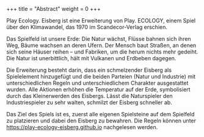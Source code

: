 +++
title = "Abstract"
weight = 0
+++

Play Ecology. Eisberg ist eine Erweiterung von Play. ECOLOGY, einem Spiel über den Klimawandel, das 1970 im Scandecor-Verlag erschien.

Das Spielfeld ist unsere Erde: Die Natur wächst, Flüsse bahnen sich ihren Weg, Bäume wachsen an deren Ufern.
Der Mensch baut Straßen, an denen sich seine Häuser reihen – und Fabriken, um die herum nichts mehr gedeiht.
Die Natur ist unerbittlich, hält mit Vulkanen und Erdbeben dagegen.

Die Erweiterung besteht darin, dass ein schmelzender Eisberg als Spielelement hinzugefügt und die beiden Parteien (Natur und Industrie) mit unterschiedlichen Regeln und unterschiedlichem Charakter ausgestattet wurden.
Alle Aktionen erhöhen die Temperatur auf der Erde, symbolisiert durch das Kleinerwerden des Eisbergs.
Lässt die Naturspieler den Industriespieler zu sehr walten, schmilzt der Eisberg schneller ab.

Das Ziel des Spiels ist es, zuerst alle eigenen Spielsteine auf dem Spielfeld zu platzieren und dabei den Eisberg zu bewahren.
Die Regeln können unter https://play-ecology-eisberg.github.io nachgelesen werden.

